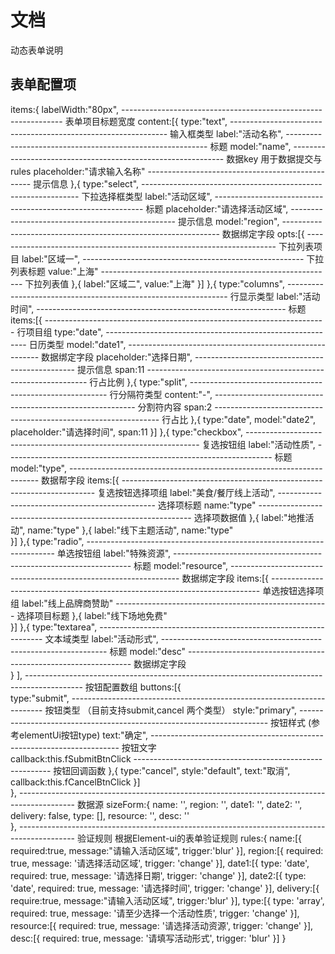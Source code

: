 # 文档

 动态表单说明

 ## 表单配置项
 
  items:{
    labelWidth:"80px",  --------------------------------------------------------------- 表单项目标题宽度
    content:[{
            type:"text", -------------------------------------------------------------- 输入框类型
            label:"活动名称", ---------------------------------------------------------- 标题
            model:"name", ------------------------------------------------------------- 数据key 用于数据提交与rules
            placeholder:"请求输入名称" ------------------------------------------------- 提示信息
        },{
            type:"select", -------------------------------------------------------------- 下拉选择框类型
            label:"活动区域", ------------------------------------------------------------ 标题
            placeholder:"请选择活动区域", ------------------------------------------------- 提示信息
            model:"region", -------------------------------------------------------------- 数据绑定字段
            opts:[{ ---------------------------------------------------------------------- 下拉列表项目
                    label:"区域一", ------------------------------------------------------- 下拉列表标题
                    value:"上海" ---------------------------------------------------------- 下拉列表值
                },{
                    label:"区域二",
                    value:"上海"
                }]
        },{
            type:"columns", --------------------------------------------------------------- 行显示类型
            label:"活动时间", -------------------------------------------------------------- 标题
            items:[{ ---------------------------------------------------------------------- 行项目组
                    type:"date", ---------------------------------------------------------- 日历类型
                    model:"date1", -------------------------------------------------------- 数据绑定字段
                    placeholder:"选择日期", ------------------------------------------------ 提示信息
                    span:11 --------------------------------------------------------------- 行占比例
                },{
                    type:"split", --------------------------------------------------------- 行分隔符类型
                    content:"-", ---------------------------------------------------------- 分割符内容
                    span:2 ---------------------------------------------------------------- 行占比
                },{
                    type:"date",
                    model:"date2",
                    placeholder:"请选择时间",
                    span:11
                }]
        },{
            type:"checkbox", ------------------------------------------------------------------ 复选按钮组
            label:"活动性质", ------------------------------------------------------------------ 标题
            model:"type", ---------------------------------------------------------------------- 数据帮字段
                items:[{ ----------------------------------------------------------------------- 复选按钮选择项组
                        label:"美食/餐厅线上活动", ----------------------------------------------- 选择项标题
                        name:"type" ------------------------------------------------------------- 选择项数据值
                    },{
                        label:"地推活动",
                        name:"type"
                    },{
                        label:"线下主题活动",
                        name:"type"                   
                    }]
        },{
            type:"radio", ---------------------------------------------------------------------- 单选按钮组
            label:"特殊资源", ------------------------------------------------------------------- 标题
            model:"resource",  ----------------------------------------------------------------- 数据绑定字段
            items:[{ --------------------------------------------------------------------------- 单选按钮选择项组
                    label:"线上品牌商赞助"  ----------------------------------------------------- 选择项目标题
                },{
                    label:"线下场地免费"      
                }]
        },{
            type:"textarea",    ---------------------------------------------------------------- 文本域类型
            label:"活动形式",    ---------------------------------------------------------------- 标题
            model:"desc"        ---------------------------------------------------------------- 数据绑定字段  
        }
    ],
    -------------------------------------------------------------------------------------------- 按钮配置数组
    buttons:[{       
        type:"submit",   ----------------------------------------------------------------------- 按钮类型 （目前支持submit,cancel 两个类型）
        style:"primary",  ---------------------------------------------------------------------- 按钮样式 (参考elementUi按钮type)
        text:"确定",      ---------------------------------------------------------------------- 按钮文字  
        callback:this.fSubmitBtnClick  --------------------------------------------------------- 按钮回调函数
     },{
        type:"cancel",
        style:"default",
        text:"取消",
        callback:this.fCancelBtnClick
    }]    
    },
    -------------------------------------------------------------------------------------------- 数据源
    sizeForm:{
        name: '',
        region: '',
        date1: '',
        date2: '',
        delivery: false,
        type: [],
        resource: '',
        desc: ''                
    },
    -------------------------------------------------------------------------------------------- 验证规则 根据Element-ui的表单验证规则
    rules:{
        name:[{
            required:true,
            message:"请输入活动区域",
            trigger:'blur'
        }],
        region:[{
            required: true, 
            message: '请选择活动区域', 
            trigger: 'change'
        }],
        date1:[{
            type: 'date', 
            required: true, 
            message: '请选择日期', 
            trigger: 'change'
        }],
        date2:[{
            type: 'date', 
            required: true, 
            message: '请选择时间', 
            trigger: 'change'
        }],
        delivery:[{
            require:true,
            message:"请输入活动区域",
            trigger:'blur'
        }],
        type:[{
            type: 'array',
            required: true, 
            message: '请至少选择一个活动性质', 
            trigger: 'change'
        }],
        resource:[{
            required: true, 
            message: '请选择活动资源', 
            trigger: 'change'
        }],
        desc:[{
            required: true, 
            message: '请填写活动形式', 
            trigger: 'blur'
        }]
}  